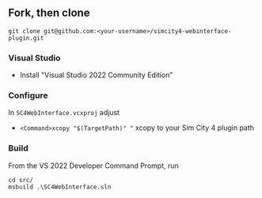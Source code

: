 ## Fork, then clone

```
git clone git@github.com:<your-username>/simcity4-webinterface-plugin.git
```

### Visual Studio

* Install "Visual Studio 2022 Community Edition"

### Configure

In ```SC4WebInterface.vcxproj``` adjust

* ```<Command>xcopy "$(TargetPath)" "``` xcopy to your Sim City 4 plugin path

### Build

From the VS 2022 Developer Command Prompt, run

```
cd src/
msbuild .\SC4WebInterface.sln
```
